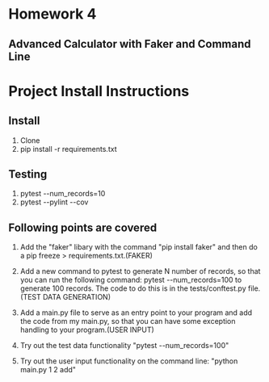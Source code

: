 # Homework 4

## Advanced Calculator with Faker and Command Line

# Project Install Instructions

## Install 
1. Clone
2. pip install -r requirements.txt

## Testing
1. pytest --num_records=10 
2. pytest --pylint --cov

## Following points are covered
1. Add the "faker" libary with the command "pip install faker" and then do a pip freeze > requirements.txt.(FAKER)

2. Add a new command to pytest to generate N number of records, so that you can run the following command: pytest --num_records=100 to generate 100 records. The code to do this is in the tests/conftest.py file.(TEST DATA GENERATION)

3. Add a main.py file to serve as an entry point to your program and add the code from my main.py, so that you can have some exception handling to your program.(USER INPUT)

4. Try out the test data functionality "pytest --num_records=100"

5. Try out the user input functionality on the command line: "python main.py 1 2 add"
